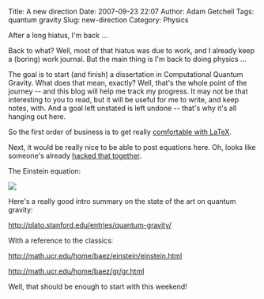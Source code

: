 Title: A new direction
Date: 2007-09-23 22:07
Author: Adam Getchell
Tags: quantum gravity
Slug: new-direction
Category: Physics

After a long hiatus, I'm back ...  

Back to what? Well, most of that hiatus was due to work, and I already
keep a (boring) work journal. But the main thing is I'm back to doing
physics ...  

The goal is to start (and finish) a dissertation in Computational
Quantum Gravity. What does that mean, exactly? Well, that's the whole
point of the journey -- and this blog will help me track my progress. It
may not be that interesting to you to read, but it will be useful for me
to write, and keep notes, with. And a goal left unstated is left
undone -- that's why it's all hanging out here.  

So the first order of business is to get really [comfortable with
LaTeX](http://www.ctan.org/tex-archive/info/lshort/english/lshort.pdf).  

Next, it would be really nice to be able to post equations here. Oh,
looks like someone's already [hacked that
together](http://wolverinex02.googlepages.com/emoticonsforblogger2).  

The Einstein equation:  

![](http://www.forkosh.dreamhost.com/mimetex.cgi?G_%7B%5Calpha%20%5Cbeta%7D%20=%20T_%7B%5Calpha%20%5Cbeta%7D)  

Here's a really good intro summary on the state of the art on quantum
gravity:  

<http://plato.stanford.edu/entries/quantum-gravity/>  

With a reference to the classics:  

<http://math.ucr.edu/home/baez/einstein/einstein.html>  

<http://math.ucr.edu/home/baez/gr/gr.html>  

Well, that should be enough to start with this weekend!
